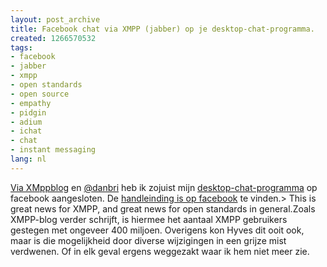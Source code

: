 ```yaml
---
layout: post_archive
title: Facebook chat via XMPP (jabber) op je desktop-chat-programma.
created: 1266570532
tags:
- facebook
- jabber
- xmpp
- open standards
- open source
- empathy
- pidgin
- adium
- ichat
- chat
- instant messaging
lang: nl
---
```

[Via XMppblog](http://blog.xmpp.org/index.php/2010/02/welcome-facebook/) en [@danbri](http://twitter.com/danbri/statuses/9326981087) heb ik zojuist mijn [desktop-chat-programma](http://library.gnome.org/users/empathy/stable/introduction.html.en) op facebook aangesloten. De [handleinding is op facebook](http://www.facebook.com/sitetour/chat.php) te vinden.>  This is great news for XMPP, and great news for open standards in general.<!--break-->Zoals XMPP-blog verder schrijft, is hiermee het aantaal XMPP gebruikers gestegen met ongeveer 400 miljoen. Overigens kon Hyves dit ooit ook, maar is die mogelijkheid door diverse wijzigingen in een grijze mist verdwenen. Of in elk geval ergens weggezakt waar ik hem niet meer zie.
